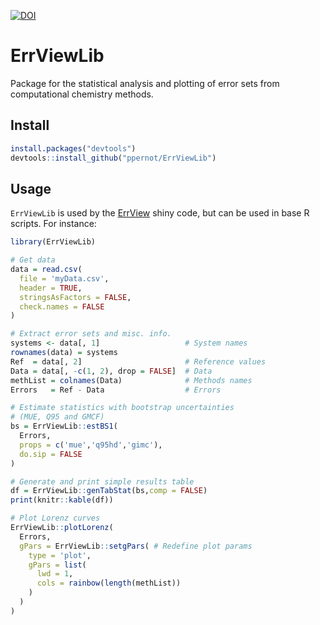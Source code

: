 [![DOI](https://zenodo.org/badge/235801923.svg)](https://zenodo.org/badge/latestdoi/235801923)

# ErrViewLib

Package for the statistical analysis and plotting of error sets from
computational chemistry methods.

## Install

```r
install.packages("devtools")
devtools::install_github("ppernot/ErrViewLib")
```

## Usage

`ErrViewLib` is used by the [ErrView](https://github.com/ppernot/ErrView) 
shiny code, but can be used in base R scripts. For instance:

```r
library(ErrViewLib)

# Get data
data = read.csv(
  file = 'myData.csv',
  header = TRUE,
  stringsAsFactors = FALSE,
  check.names = FALSE
)

# Extract error sets and misc. info.
systems <- data[, 1]                   # System names
rownames(data) = systems
Ref  = data[, 2]                       # Reference values
Data = data[, -c(1, 2), drop = FALSE]  # Data
methList = colnames(Data)              # Methods names
Errors   = Ref - Data                  # Errors

# Estimate statistics with bootstrap uncertainties 
# (MUE, Q95 and GMCF)
bs = ErrViewLib::estBS1(
  Errors,
  props = c('mue','q95hd','gimc'),
  do.sip = FALSE
)

# Generate and print simple results table
df = ErrViewLib::genTabStat(bs,comp = FALSE)
print(knitr::kable(df))

# Plot Lorenz curves
ErrViewLib::plotLorenz(
  Errors,
  gPars = ErrViewLib::setgPars( # Redefine plot params
    type = 'plot',
    gPars = list(
      lwd = 1,
      cols = rainbow(length(methList))
    )
  )
)
```
